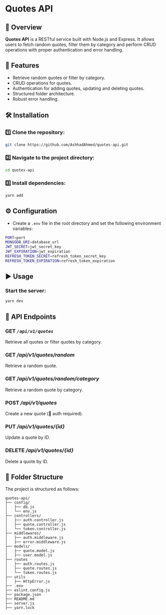 # Quotes API

## 📘 Overview

**Quotes API** is a RESTful service built with Node.js and Express. It allows users to fetch random quotes, filter them by category and perform CRUD operations with proper authentication and error handling.

## 🚀 Features

- Retrieve random quotes or filter by category.
- CRUD operations for quotes.
- Authentication for adding quotes, updating and deleting quotes.
- Structured folder architecture.
- Robust error handling.

## 🛠️ Installation

### 1️⃣ Clone the repository:

```sh
git clone https://github.com/AshhadAhmed/quotes-api.git
```

### 2️⃣ Navigate to the project directory:

```sh
cd quotes-api
```

### 3️⃣ Install dependencies:

```sh
yarn add
```

## ⚙️ Configuration

- Create a `.env` file in the root directory and set the following environment variables:

```sh
PORT=port
MONGODB_URI=database_url
JWT_SECRET=jwt_secret_key
JWT_EXPIRATION=jwt_expiration
REFRESH_TOKEN_SECRET=refresh_token_secret_key
REFRESH_TOKEN_EXPIRATION=refresh_token_expiration
```

## ▶️ Usage

### Start the server:

```sh
yarn dev
```

## 📡 API Endpoints

### GET **_`/api/v1/quotes`_**

Retrieve all quotes or filter quotes by category.

### GET **_/api/v1/quotes/random_**

Retrieve a random quote.

### GET **_/api/v1/quotes/random/category_**

Retrieve a random quote by category.

### POST **_/api/v1/quotes_**

Create a new quote (🔐 auth required).

### PUT **_/api/v1/quotes/{id}_**

Update a quote by ID.

### DELETE **_/api/v1/quotes/{id}_**

Delete a quote by ID.

## 📁 Folder Structure

The project is structured as follows:

```
quotes-api/
├── config/
│   ├── db.js
│   └── env.js
├── controllers/
│   ├── auth.controller.js
│   ├── quote.controller.js
│   └── token.controller.js
├── middlewares/
│   ├── auth.middleware.js
│   ├── error.middleware.js
├── models/
│   ├── quote.model.js
│   ├── user.model.js
├── routes
│   ├── auth.routes.js
│   ├── quote.routes.js
│   └── token.routes.js
├── utils
│   ├── HttpError.js
├── .env
├── eslint.config.js
├── package.json
├── README.md
├── server.js
├── yarn.lock
```
